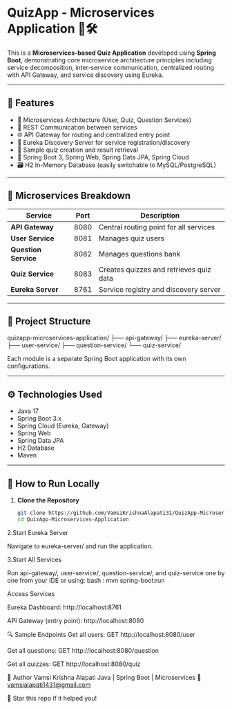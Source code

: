 # QuizApp - Microservices Application 🧠🛠️

This is a **Microservices-based Quiz Application** developed using **Spring Boot**, demonstrating core microservice architecture principles including service decomposition, inter-service communication, centralized routing with API Gateway, and service discovery using Eureka.

---

## 📌 Features

- 🚀 Microservices Architecture (User, Quiz, Question Services)
- 🔀 REST Communication between services
- 🌐 API Gateway for routing and centralized entry point
- 🧭 Eureka Discovery Server for service registration/discovery
- 🧪 Sample quiz creation and result retrieval
- 🧰 Spring Boot 3, Spring Web, Spring Data JPA, Spring Cloud
- 🗃️ H2 In-Memory Database (easily switchable to MySQL/PostgreSQL)

---

## 🧱 Microservices Breakdown

| Service        | Port | Description                                |
|----------------|------|--------------------------------------------|
| **API Gateway** | 8080 | Central routing point for all services     |
| **User Service** | 8081 | Manages quiz users                         |
| **Question Service** | 8082 | Manages questions bank                   |
| **Quiz Service** | 8083 | Creates quizzes and retrieves quiz data    |
| **Eureka Server** | 8761 | Service registry and discovery server     |

---

## 📁 Project Structure

quizapp-microservices-application/
├── api-gateway/
├── eureka-server/
├── user-service/
├── question-service/
└── quiz-service/


Each module is a separate Spring Boot application with its own configurations.

---

## ⚙️ Technologies Used

- Java 17
- Spring Boot 3.x
- Spring Cloud (Eureka, Gateway)
- Spring Web
- Spring Data JPA
- H2 Database
- Maven

---

## 🚦 How to Run Locally

1. **Clone the Repository**
   ```bash
   git clone https://github.com/VamsiKrishnaAlapati31/QuizApp-Microservices-Application.git
   cd QuizApp-Microservices-Application
2.Start Eureka Server

Navigate to eureka-server/ and run the application.

3.Start All Services

Run api-gateway/, user-service/, question-service/, and quiz-service one by one from your IDE or using:
bash : 
mvn spring-boot:run

Access Services

Eureka Dashboard: http://localhost:8761

API Gateway (entry point): http://localhost:8080

🔍 Sample Endpoints
Get all users: GET http://localhost:8080/user

Get all questions: GET http://localhost:8080/question

Get all quizzes: GET http://localhost:8080/quiz

📝 Author
Vamsi Krishna Alapati
Java | Spring Boot | Microservices 
📧 vamsialapati1431@gmail.com

🌟 Star this repo if it helped you!


